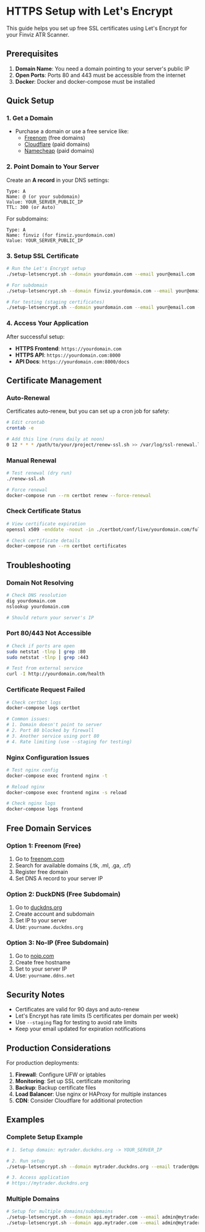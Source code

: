 # HTTPS Setup with Let's Encrypt

This guide helps you set up free SSL certificates using Let's Encrypt for your Finviz ATR Scanner.

## Prerequisites

1. **Domain Name**: You need a domain pointing to your server's public IP
2. **Open Ports**: Ports 80 and 443 must be accessible from the internet
3. **Docker**: Docker and docker-compose must be installed

## Quick Setup

### 1. Get a Domain
- Purchase a domain or use a free service like:
  - [Freenom](https://freenom.com) (free domains)
  - [Cloudflare](https://cloudflare.com) (paid domains)
  - [Namecheap](https://namecheap.com) (paid domains)

### 2. Point Domain to Your Server
Create an **A record** in your DNS settings:
```
Type: A
Name: @ (or your subdomain)
Value: YOUR_SERVER_PUBLIC_IP
TTL: 300 (or Auto)
```

For subdomains:
```
Type: A
Name: finviz (for finviz.yourdomain.com)
Value: YOUR_SERVER_PUBLIC_IP
```

### 3. Setup SSL Certificate
```bash
# Run the Let's Encrypt setup
./setup-letsencrypt.sh --domain yourdomain.com --email your@email.com

# For subdomain
./setup-letsencrypt.sh --domain finviz.yourdomain.com --email your@email.com

# For testing (staging certificates)
./setup-letsencrypt.sh --domain yourdomain.com --email your@email.com --staging
```

### 4. Access Your Application
After successful setup:
- **HTTPS Frontend**: `https://yourdomain.com`
- **HTTPS API**: `https://yourdomain.com:8000`
- **API Docs**: `https://yourdomain.com:8000/docs`

## Certificate Management

### Auto-Renewal
Certificates auto-renew, but you can set up a cron job for safety:

```bash
# Edit crontab
crontab -e

# Add this line (runs daily at noon)
0 12 * * * /path/to/your/project/renew-ssl.sh >> /var/log/ssl-renewal.log 2>&1
```

### Manual Renewal
```bash
# Test renewal (dry run)
./renew-ssl.sh

# Force renewal
docker-compose run --rm certbot renew --force-renewal
```

### Check Certificate Status
```bash
# View certificate expiration
openssl x509 -enddate -noout -in ./certbot/conf/live/yourdomain.com/fullchain.pem

# Check certificate details
docker-compose run --rm certbot certificates
```

## Troubleshooting

### Domain Not Resolving
```bash
# Check DNS resolution
dig yourdomain.com
nslookup yourdomain.com

# Should return your server's IP
```

### Port 80/443 Not Accessible
```bash
# Check if ports are open
sudo netstat -tlnp | grep :80
sudo netstat -tlnp | grep :443

# Test from external service
curl -I http://yourdomain.com/health
```

### Certificate Request Failed
```bash
# Check certbot logs
docker-compose logs certbot

# Common issues:
# 1. Domain doesn't point to server
# 2. Port 80 blocked by firewall
# 3. Another service using port 80
# 4. Rate limiting (use --staging for testing)
```

### Nginx Configuration Issues
```bash
# Test nginx config
docker-compose exec frontend nginx -t

# Reload nginx
docker-compose exec frontend nginx -s reload

# Check nginx logs
docker-compose logs frontend
```

## Free Domain Services

### Option 1: Freenom (Free)
1. Go to [freenom.com](https://freenom.com)
2. Search for available domains (.tk, .ml, .ga, .cf)
3. Register free domain
4. Set DNS A record to your server IP

### Option 2: DuckDNS (Free Subdomain)
1. Go to [duckdns.org](https://duckdns.org)
2. Create account and subdomain
3. Set IP to your server
4. Use: `yourname.duckdns.org`

### Option 3: No-IP (Free Subdomain)
1. Go to [noip.com](https://noip.com)
2. Create free hostname
3. Set to your server IP
4. Use: `yourname.ddns.net`

## Security Notes

- Certificates are valid for 90 days and auto-renew
- Let's Encrypt has rate limits (5 certificates per domain per week)
- Use `--staging` flag for testing to avoid rate limits
- Keep your email updated for expiration notifications

## Production Considerations

For production deployments:

1. **Firewall**: Configure UFW or iptables
2. **Monitoring**: Set up SSL certificate monitoring
3. **Backup**: Backup certificate files
4. **Load Balancer**: Use nginx or HAProxy for multiple instances
5. **CDN**: Consider Cloudflare for additional protection

## Examples

### Complete Setup Example
```bash
# 1. Setup domain: mytrader.duckdns.org -> YOUR_SERVER_IP

# 2. Run setup
./setup-letsencrypt.sh --domain mytrader.duckdns.org --email trader@gmail.com

# 3. Access application
# https://mytrader.duckdns.org
```

### Multiple Domains
```bash
# Setup for multiple domains/subdomains
./setup-letsencrypt.sh --domain api.mytrader.com --email admin@mytrader.com
./setup-letsencrypt.sh --domain app.mytrader.com --email admin@mytrader.com
```
